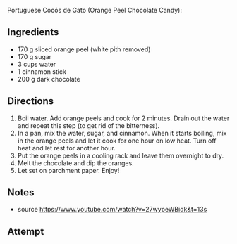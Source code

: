 Portuguese Cocós de Gato (Orange Peel Chocolate Candy):

## Ingredients
* 170 g sliced orange peel (white pith removed)
* 170 g sugar
* 3 cups water
* 1 cinnamon stick
* 200 g dark chocolate

## Directions
1. Boil water. Add orange peels and cook for 2 minutes. Drain out the water and repeat this step (to get rid of the bitterness).
2. In a pan, mix the water, sugar, and cinnamon. When it starts boiling, mix in the orange peels and let it cook for one hour on low heat. Turn off heat and let rest for another hour.
3. Put the orange peels in a cooling rack and leave them overnight to dry.
4. Melt the chocolate and dip the oranges.
5. Let set on parchment paper. Enjoy!

## Notes
* source https://www.youtube.com/watch?v=27wypeWBidk&t=13s

## Attempt
